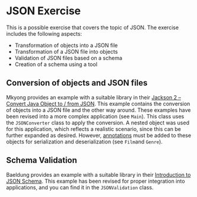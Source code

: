 # JSON Exercise
This is a possible exercise that covers the topic of JSON. The exercise includes the following aspects:

- Transformation of objects into a JSON file
- Transformation of a JSON file into objects
- Validation of JSON files based on a schema
- Creation of a schema using a tool

## Conversion of objects and JSON files
Mkyong provides an example with a suitable library in their [Jackson 2 – Convert Java Object to / from JSON](https://mkyong.com/java/jackson-2-convert-java-object-to-from-json/). This example contains the conversion of objects into a JSON file and the other way around. These examples have been revised into a more complex application (see `Main`). This class uses the `JSONConverter` class to apply the conversion. A nested object was used for this application, which reflects a realistic scenario, since this can be further expanded as desired. However, [annotations](https://www.baeldung.com/jackson-annotations) must be added to these objects for serialization and deserialization (see `Film`and `Genre`).

## Schema Validation
Baeldung provides an example with a suitable library in their [Introduction to JSON Schema](https://www.baeldung.com/introduction-to-json-schema-in-java). This example has been revised for proper integration into applications, and you can find it in the `JSONValidation` class.